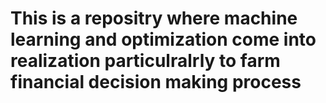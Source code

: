# This is a repositry where machine learning and optimization come into realization particulralrly to farm financial decision making process
